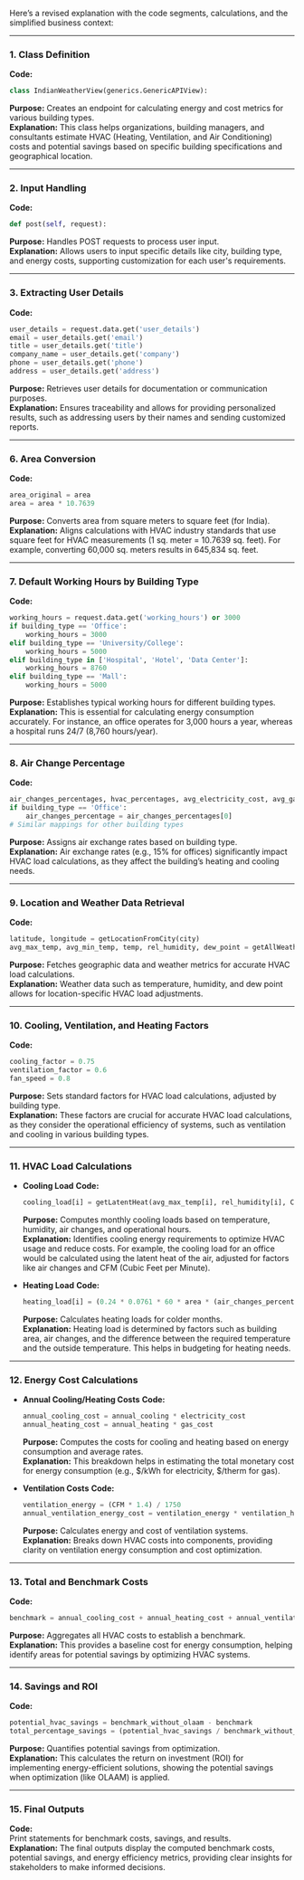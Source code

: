 Here’s a revised explanation with the code segments, calculations, and the simplified business context:

---

### 1. **Class Definition**
**Code:**
```python
class IndianWeatherView(generics.GenericAPIView):
```
**Purpose:** Creates an endpoint for calculating energy and cost metrics for various building types.  
**Explanation:** This class helps organizations, building managers, and consultants estimate HVAC (Heating, Ventilation, and Air Conditioning) costs and potential savings based on specific building specifications and geographical location.

---

### 2. **Input Handling**
**Code:**
```python
def post(self, request):
```
**Purpose:** Handles POST requests to process user input.  
**Explanation:** Allows users to input specific details like city, building type, and energy costs, supporting customization for each user's requirements.

---

### 3. **Extracting User Details**
**Code:**
```python
user_details = request.data.get('user_details')
email = user_details.get('email')
title = user_details.get('title')
company_name = user_details.get('company')
phone = user_details.get('phone')
address = user_details.get('address')
```
**Purpose:** Retrieves user details for documentation or communication purposes.  
**Explanation:** Ensures traceability and allows for providing personalized results, such as addressing users by their names and sending customized reports.

---

### 6. **Area Conversion**
**Code:**
```python
area_original = area
area = area * 10.7639
```
**Purpose:** Converts area from square meters to square feet (for India).  
**Explanation:** Aligns calculations with HVAC industry standards that use square feet for HVAC measurements (1 sq. meter = 10.7639 sq. feet). For example, converting 60,000 sq. meters results in 645,834 sq. feet.

---

### 7. **Default Working Hours by Building Type**
**Code:**
```python
working_hours = request.data.get('working_hours') or 3000
if building_type == 'Office':
    working_hours = 3000
elif building_type == 'University/College':
    working_hours = 5000
elif building_type in ['Hospital', 'Hotel', 'Data Center']:
    working_hours = 8760
elif building_type == 'Mall':
    working_hours = 5000
```
**Purpose:** Establishes typical working hours for different building types.  
**Explanation:** This is essential for calculating energy consumption accurately. For instance, an office operates for 3,000 hours a year, whereas a hospital runs 24/7 (8,760 hours/year).

---

### 8. **Air Change Percentage**
**Code:**
```python
air_changes_percentages, hvac_percentages, avg_electricity_cost, avg_gas_cost = pick_values_india()
if building_type == 'Office':
    air_changes_percentage = air_changes_percentages[0]
# Similar mappings for other building types
```
**Purpose:** Assigns air exchange rates based on building type.  
**Explanation:** Air exchange rates (e.g., 15% for offices) significantly impact HVAC load calculations, as they affect the building’s heating and cooling needs.

---

### 9. **Location and Weather Data Retrieval**
**Code:**
```python
latitude, longitude = getLocationFromCity(city)
avg_max_temp, avg_min_temp, temp, rel_humidity, dew_point = getAllWeatherData(latitude, longitude)
```
**Purpose:** Fetches geographic data and weather metrics for accurate HVAC load calculations.  
**Explanation:** Weather data such as temperature, humidity, and dew point allows for location-specific HVAC load adjustments.

---

### 10. **Cooling, Ventilation, and Heating Factors**
**Code:**
```python
cooling_factor = 0.75
ventilation_factor = 0.6
fan_speed = 0.8
```
**Purpose:** Sets standard factors for HVAC load calculations, adjusted by building type.  
**Explanation:** These factors are crucial for accurate HVAC load calculations, as they consider the operational efficiency of systems, such as ventilation and cooling in various building types.

---

### 11. **HVAC Load Calculations**
- **Cooling Load**
  **Code:**
  ```python
  cooling_load[i] = getLatentHeat(avg_max_temp[i], rel_humidity[i], CFM, air_changes_percentage) * adjustment_factor
  ```
  **Purpose:** Computes monthly cooling loads based on temperature, humidity, air changes, and operational hours.  
  **Explanation:** Identifies cooling energy requirements to optimize HVAC usage and reduce costs. For example, the cooling load for an office would be calculated using the latent heat of the air, adjusted for factors like air changes and CFM (Cubic Feet per Minute).

- **Heating Load**
  **Code:**
  ```python
  heating_load[i] = (0.24 * 0.0761 * 60 * area * (air_changes_percentage * (temperature_required - avg_min_temp[i]))) / 100000
  ```
  **Purpose:** Calculates heating loads for colder months.  
  **Explanation:** Heating load is determined by factors such as building area, air changes, and the difference between the required temperature and the outside temperature. This helps in budgeting for heating needs.

---

### 12. **Energy Cost Calculations**
- **Annual Cooling/Heating Costs**
  **Code:**
  ```python
  annual_cooling_cost = annual_cooling * electricity_cost
  annual_heating_cost = annual_heating * gas_cost
  ```
  **Purpose:** Computes the costs for cooling and heating based on energy consumption and average rates.  
  **Explanation:** This breakdown helps in estimating the total monetary cost for energy consumption (e.g., $/kWh for electricity, $/therm for gas).

- **Ventilation Costs**
  **Code:**
  ```python
  ventilation_energy = (CFM * 1.4) / 1750
  annual_ventilation_energy_cost = ventilation_energy * ventilation_hours * electricity_cost
  ```
  **Purpose:** Calculates energy and cost of ventilation systems.  
  **Explanation:** Breaks down HVAC costs into components, providing clarity on ventilation energy consumption and cost optimization.

---

### 13. **Total and Benchmark Costs**
**Code:**
```python
benchmark = annual_cooling_cost + annual_heating_cost + annual_ventilation_energy_cost
```
**Purpose:** Aggregates all HVAC costs to establish a benchmark.  
**Explanation:** This provides a baseline cost for energy consumption, helping identify areas for potential savings by optimizing HVAC systems.

---

### 14. **Savings and ROI**
**Code:**
```python
potential_hvac_savings = benchmark_without_olaam - benchmark
total_percentage_savings = (potential_hvac_savings / benchmark_without_olaam) * 100
```
**Purpose:** Quantifies potential savings from optimization.  
**Explanation:** This calculates the return on investment (ROI) for implementing energy-efficient solutions, showing the potential savings when optimization (like OLAAM) is applied.

---

### 15. **Final Outputs**
**Code:**  
Print statements for benchmark costs, savings, and results.  
**Explanation:** The final outputs display the computed benchmark costs, potential savings, and energy efficiency metrics, providing clear insights for stakeholders to make informed decisions.
